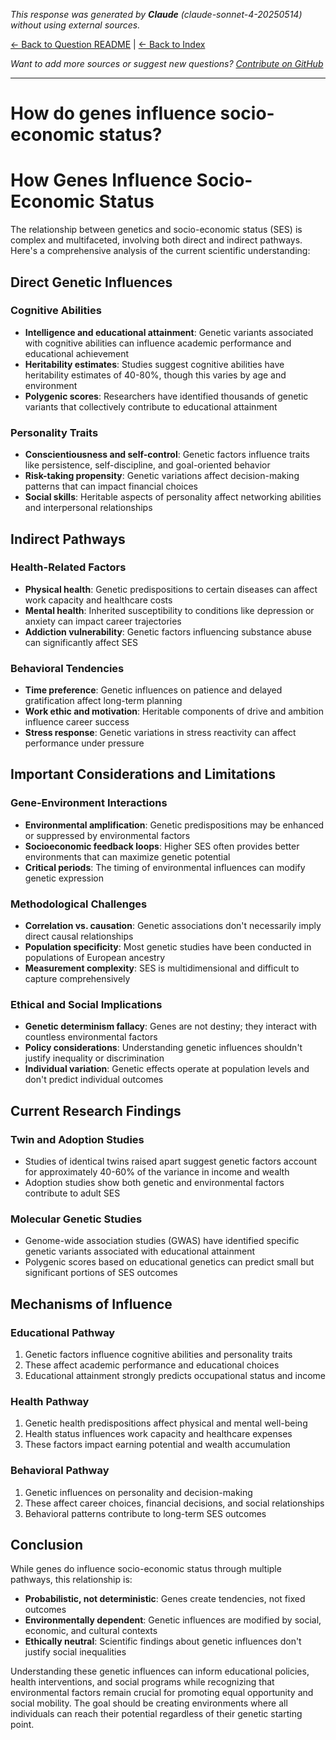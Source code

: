 <!-- 
Generated by: claude
Model: claude-sonnet-4-20250514
Prompt type: default
Generated at: 2025-06-10T20:37:09.238403
-->

*This response was generated by **Claude** (claude-sonnet-4-20250514) without using external sources.*

[← Back to Question README](README.md) | [← Back to Index](../README.md)

*Want to add more sources or suggest new questions? [Contribute on GitHub](https://github.com/justinwest/SuggestedSources)*

---

# How do genes influence socio-economic status?

# How Genes Influence Socio-Economic Status

The relationship between genetics and socio-economic status (SES) is complex and multifaceted, involving both direct and indirect pathways. Here's a comprehensive analysis of the current scientific understanding:

## Direct Genetic Influences

### Cognitive Abilities
- **Intelligence and educational attainment**: Genetic variants associated with cognitive abilities can influence academic performance and educational achievement
- **Heritability estimates**: Studies suggest cognitive abilities have heritability estimates of 40-80%, though this varies by age and environment
- **Polygenic scores**: Researchers have identified thousands of genetic variants that collectively contribute to educational attainment

### Personality Traits
- **Conscientiousness and self-control**: Genetic factors influence traits like persistence, self-discipline, and goal-oriented behavior
- **Risk-taking propensity**: Genetic variations affect decision-making patterns that can impact financial choices
- **Social skills**: Heritable aspects of personality affect networking abilities and interpersonal relationships

## Indirect Pathways

### Health-Related Factors
- **Physical health**: Genetic predispositions to certain diseases can affect work capacity and healthcare costs
- **Mental health**: Inherited susceptibility to conditions like depression or anxiety can impact career trajectories
- **Addiction vulnerability**: Genetic factors influencing substance abuse can significantly affect SES

### Behavioral Tendencies
- **Time preference**: Genetic influences on patience and delayed gratification affect long-term planning
- **Work ethic and motivation**: Heritable components of drive and ambition influence career success
- **Stress response**: Genetic variations in stress reactivity can affect performance under pressure

## Important Considerations and Limitations

### Gene-Environment Interactions
- **Environmental amplification**: Genetic predispositions may be enhanced or suppressed by environmental factors
- **Socioeconomic feedback loops**: Higher SES often provides better environments that can maximize genetic potential
- **Critical periods**: The timing of environmental influences can modify genetic expression

### Methodological Challenges
- **Correlation vs. causation**: Genetic associations don't necessarily imply direct causal relationships
- **Population specificity**: Most genetic studies have been conducted in populations of European ancestry
- **Measurement complexity**: SES is multidimensional and difficult to capture comprehensively

### Ethical and Social Implications
- **Genetic determinism fallacy**: Genes are not destiny; they interact with countless environmental factors
- **Policy considerations**: Understanding genetic influences shouldn't justify inequality or discrimination
- **Individual variation**: Genetic effects operate at population levels and don't predict individual outcomes

## Current Research Findings

### Twin and Adoption Studies
- Studies of identical twins raised apart suggest genetic factors account for approximately 40-60% of the variance in income and wealth
- Adoption studies show both genetic and environmental factors contribute to adult SES

### Molecular Genetic Studies
- Genome-wide association studies (GWAS) have identified specific genetic variants associated with educational attainment
- Polygenic scores based on educational genetics can predict small but significant portions of SES outcomes

## Mechanisms of Influence

### Educational Pathway
1. Genetic factors influence cognitive abilities and personality traits
2. These affect academic performance and educational choices
3. Educational attainment strongly predicts occupational status and income

### Health Pathway
1. Genetic health predispositions affect physical and mental well-being
2. Health status influences work capacity and healthcare expenses
3. These factors impact earning potential and wealth accumulation

### Behavioral Pathway
1. Genetic influences on personality and decision-making
2. These affect career choices, financial decisions, and social relationships
3. Behavioral patterns contribute to long-term SES outcomes

## Conclusion

While genes do influence socio-economic status through multiple pathways, this relationship is:

- **Probabilistic, not deterministic**: Genes create tendencies, not fixed outcomes
- **Environmentally dependent**: Genetic influences are modified by social, economic, and cultural contexts
- **Ethically neutral**: Scientific findings about genetic influences don't justify social inequalities

Understanding these genetic influences can inform educational policies, health interventions, and social programs while recognizing that environmental factors remain crucial for promoting equal opportunity and social mobility. The goal should be creating environments where all individuals can reach their potential regardless of their genetic starting point.